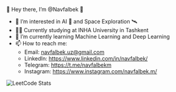 👋 Hey there, I’m @Navfalbek 🚀

- 👀 I’m interested in AI 🤖 and Space Exploration 🛰
- 👨‍🎓 Currently studying at INHA University in Tashkent
- 🌱 I’m currently learning Machine Learning and Deep Learning
- 📫 How to reach me:
   - Email: navfalbek.uz@gmail.com
   - LinkedIn: https://www.linkedin.com/in/navfalbek/
   - Telegram: https://t.me/navfalbekm
   - Instagram: https://www.instagram.com/navfalbek.m/


![LeetCode Stats](https://leetcard.jacoblin.cool/navfalbek?theme=dark&font=K2D)
